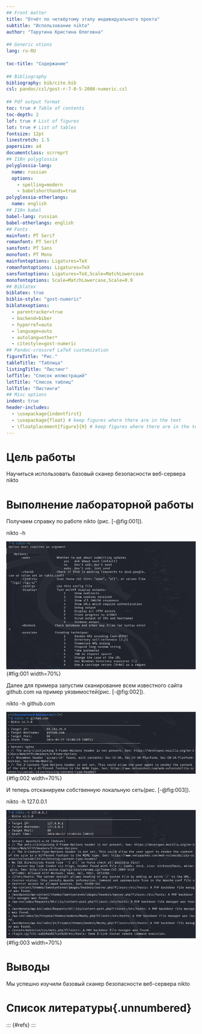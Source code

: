 ```yaml
---
## Front matter
title: "Отчёт по четвёртому этапу индивидуального прокта"
subtitle: "Использование nikto"
author: "Тарутина Кристина Олеговна"

## Generic otions
lang: ru-RU

toc-title: "Содержание"

## Bibliography
bibliography: bib/cite.bib
csl: pandoc/csl/gost-r-7-0-5-2008-numeric.csl

## Pdf output format
toc: true # Table of contents
toc-depth: 2
lof: true # List of figures
lot: true # List of tables
fontsize: 12pt
linestretch: 1.5
papersize: a4
documentclass: scrreprt
## I18n polyglossia
polyglossia-lang:
  name: russian
  options:
	- spelling=modern
	- babelshorthands=true
polyglossia-otherlangs:
  name: english
## I18n babel
babel-lang: russian
babel-otherlangs: english
## Fonts
mainfont: PT Serif
romanfont: PT Serif
sansfont: PT Sans
monofont: PT Mono
mainfontoptions: Ligatures=TeX
romanfontoptions: Ligatures=TeX
sansfontoptions: Ligatures=TeX,Scale=MatchLowercase
monofontoptions: Scale=MatchLowercase,Scale=0.9
## Biblatex
biblatex: true
biblio-style: "gost-numeric"
biblatexoptions:
  - parentracker=true
  - backend=biber
  - hyperref=auto
  - language=auto
  - autolang=other*
  - citestyle=gost-numeric
## Pandoc-crossref LaTeX customization
figureTitle: "Рис."
tableTitle: "Таблица"
listingTitle: "Листинг"
lofTitle: "Список иллюстраций"
lotTitle: "Список таблиц"
lolTitle: "Листинги"
## Misc options
indent: true
header-includes:
  - \usepackage{indentfirst}
  - \usepackage{float} # keep figures where there are in the text
  - \floatplacement{figure}{H} # keep figures where there are in the text
---
```


# Цель работы

Научиться использовать базовый сканер безопасности веб-сервера nikto

# Выполнение лабораторной работы

Получаем справку по работе nikto (рис. [-@fig:001]).

nikto -h

![Справка](image/image1.png){#fig:001 width=70%}

Далее для примера запустим сканирование всем известного сайта github.com на пример уязвимостей(рис. [-@fig:002]).

nikto -h github.com

![Результат для github.com](image/image2.png){#fig:002 width=70%}

И теперь отcканируем собственную локальную сеть(рис. [-@fig:003]).

nikto -h 127.0.0.1

![Результат для локальной сети](image/image3.png){#fig:003 width=70%}


# Выводы

Мы успешно изучили базовый сканер безопасности веб-сервера nikto

# Список литературы{.unnumbered}

::: {#refs}
:::
